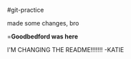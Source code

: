 #git-practice

made some changes, bro

=**Goodbedford was here**

I'M CHANGING THE README!!!!!!! -KATIE

